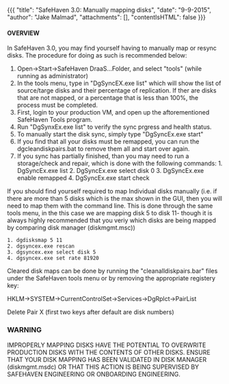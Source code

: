 {{{
  "title": "SafeHaven 3.0: Manually mapping disks",
  "date": "9-9-2015",
  "author": "Jake Malmad",
  "attachments": [],
  "contentIsHTML": false
}}}

#### OVERVIEW

In SafeHaven 3.0, you may find yourself having to manually map or resync disks. The procedure for doing as such is recommended below:

  1. Open->Start->SafeHaven DraaS...Folder, and select "tools" (while running as administrator)
  2. In the tools menu, type in "DgSyncEX.exe list" which will show the list of source/targe disks and their percentage of replication. If ther are disks that are not mapped, or a percentage that is less than 100%, the process must be completed.
  3. First, login to your production VM, and open up the aftorementioned SafeHaven Tools program.
  4. Run "DgSynxEx.exe list" to verify the sync prgress and health status.
  5. To manually start the disk sync, simply type "DgSyncEx.exe start"
  6. If you find that all your disks must be remapped, you can run the dgcleandiskpairs.bat to remove them all and start over again.
  7. If you sync has partially finished, than you may need to run a storage/check and repair, which is done with the following commands:
    1. DgSyncEx.exe list
    2. DgSyncEx.exe select disk 0
    3. DgSyncEx.exe enable remapped
    4. DgSyncEx.exe start check

  If you should find yourself required to map Individual disks manually (i.e. if there are more than 5 disks which is the max shown in the GUI, then you will need to map them with the command line. This is done through the same tools menu, in the this case we are mapping disk 5 to disk 11- though it is always highly recommended that you veriy which disks are being mapped by comparing disk manager (diskmgmt.msc))

    1. dgdisksmap 5 11
    2. dgsyncex.exe rescan
    3. dgsyncex.exe select disk 5
    4. dgsyncex.exe set rate 81920


  Cleared disk maps can be done by running the "cleanalldiskpairs.bar" files under the SafeHaven tools menu or by removing the appropriate registery key:

  HKLM->SYSTEM->CurrentControlSet->Services->DgRplct->PairList

  Delete Pair X (first two keys after default are disk numbers)

  ### WARNING
  IMPROPERLY MAPPING DISKS HAVE THE POTENTIAL TO OVERWRITE PRODUCTION DISKS WITH THE CONTENTS OF OTHER DISKS. ENSURE THAT YOUR DISK MAPPING HAS BEEN VALIDATED IN DISK MANAGER (diskmgmt.msdc) OR THAT THIS ACTION IS BEING SUPERVISED BY SAFEHAVEN ENGINEERING OR ONBOARDING ENGINEERING.
